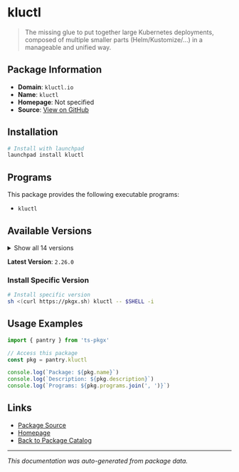 # kluctl

> The missing glue to put together large Kubernetes deployments, composed of multiple smaller parts (Helm/Kustomize/...) in a manageable and unified way.

## Package Information

- **Domain**: `kluctl.io`
- **Name**: `kluctl`
- **Homepage**: Not specified
- **Source**: [View on GitHub](https://github.com/pkgxdev/pantry/tree/main/projects/kluctl.io/package.yml)

## Installation

```bash
# Install with launchpad
launchpad install kluctl
```

## Programs

This package provides the following executable programs:

- `kluctl`

## Available Versions

<details>
<summary>Show all 14 versions</summary>

- `2.26.0`, `2.25.1`, `2.25.0`, `2.24.1`, `2.24.0`
- `2.23.5`, `2.23.4`, `2.23.3`, `2.23.2`, `2.23.1`
- `2.23.0`, `2.22.1`, `2.22.0`, `2.21.2`

</details>

**Latest Version**: `2.26.0`

### Install Specific Version

```bash
# Install specific version
sh <(curl https://pkgx.sh) kluctl -- $SHELL -i
```

## Usage Examples

```typescript
import { pantry } from 'ts-pkgx'

// Access this package
const pkg = pantry.kluctl

console.log(`Package: ${pkg.name}`)
console.log(`Description: ${pkg.description}`)
console.log(`Programs: ${pkg.programs.join(', ')}`)
```

## Links

- [Package Source](https://github.com/pkgxdev/pantry/tree/main/projects/kluctl.io/package.yml)
- [Homepage](#)
- [Back to Package Catalog](../package-catalog.md)

---

*This documentation was auto-generated from package data.*
